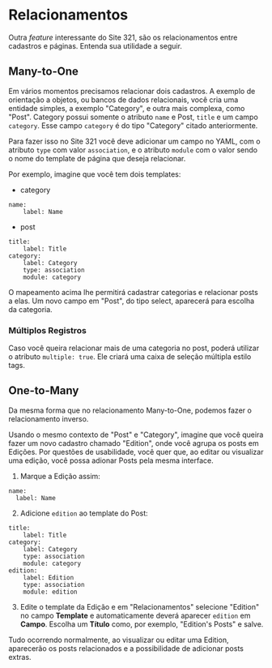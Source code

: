 # Relacionamentos

Outra *feature* interessante do Site 321, são os relacionamentos entre cadastros e páginas. Entenda sua utilidade a seguir.

## Many-to-One

Em vários momentos precisamos relacionar dois cadastros. A exemplo de orientação a objetos, ou bancos de dados relacionais, você cria uma entidade simples, a exemplo "Category", e outra mais complexa, como "Post". Category possui somente o atributo `name` e Post, `title` e um campo `category`. Esse campo `category` é do tipo "Category" citado anteriormente.

Para fazer isso no Site 321 você deve adicionar um campo no YAML, com o atributo `type` com valor `association`, e o atributo `module` com o valor sendo o nome do template de página que deseja relacionar.

Por exemplo, imagine que você tem dois templates:

* category
```
name:
    label: Name
```
* post
```
title:
    label: Title
category:
    label: Category
    type: association
    module: category
```

O mapeamento acima lhe permitirá cadastrar categorias e relacionar posts a elas. Um novo campo em "Post", do tipo select, aparecerá para escolha da categoria.

### Múltiplos Registros

Caso você queira relacionar mais de uma categoria no post, poderá utilizar o atributo `multiple: true`. Ele criará uma caixa de seleção múltipla estilo tags.

## One-to-Many

Da mesma forma que no relacionamento Many-to-One, podemos fazer o relacionamento inverso.

Usando o mesmo contexto de "Post" e "Category", imagine que você queira fazer um novo cadastro chamado "Edition", onde você agrupa os posts em Edições. Por questões de usabilidade, você quer que, ao editar ou visualizar uma edição, você possa adionar Posts pela mesma interface.

1) Marque a Edição assim:

```
name:
  label: Name
```

2) Adicione `edition` ao template do Post:

```
title:
    label: Title
category:
    label: Category
    type: association
    module: category
edition:
    label: Edition
    type: association
    module: edition
```

3) Edite o template da Edição e em "Relacionamentos" selecione "Edition" no campo **Template**  e automaticamente deverá aparecer `edition` em **Campo**. Escolha um **Título** como, por exemplo, "Edition's Posts" e salve.

Tudo ocorrendo normalmente, ao visualizar ou editar uma Edition, aparecerão os posts relacionados e a possibilidade de adicionar posts extras.
